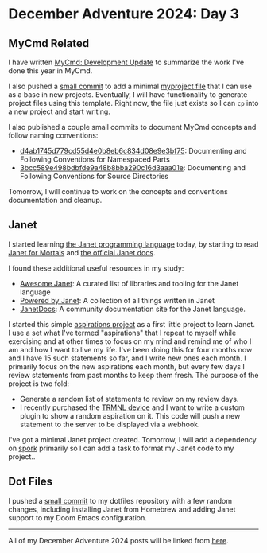 # December Adventure 2024: Day 3

## MyCmd Related

I have written [MyCmd: Development Update](../2024-12-03-Development-Update/) to summarize the work I've done this year in MyCmd.

I also pushed a [small commit](https://github.com/travisbhartwell/mycmd/commit/4be0803398d1852ca9e68f59945c7c0b524158eb) to add a minimal [myproject file](https://github.com/travisbhartwell/mycmd/blob/4be0803398d1852ca9e68f59945c7c0b524158eb/support/templates/myproject) that I can use as a base in new projects. Eventually, I will have functionality to generate project files using this template. Right now, the file just exists so I can `cp` into a new project and start writing.

I also published a couple small commits to document MyCmd concepts and follow naming conventions:
* [d4ab1745d779cd55d4e0b8eb6c834d08e9e3bf75](https://github.com/travisbhartwell/mycmd/commit/d4ab1745d779cd55d4e0b8eb6c834d08e9e3bf75): Documenting and Following Conventions for Namespaced Parts
* [3bcc589e498bdbfde9a48b8bba290c16d3aaa01e](https://github.com/travisbhartwell/mycmd/commit/3bcc589e498bdbfde9a48b8bba290c16d3aaa01e): Documenting and Following Conventions for Source Directories

Tomorrow, I will continue to work on the concepts and conventions documentation and cleanup.

## Janet

I started learning [the Janet programming language](https://janet-lang.org) today, by starting to read [Janet for Mortals](https://janet.guide/) and [the official Janet docs](https://janet-lang.org/docs/index.html).

I found these additional useful resources in my study:
* [Awesome Janet](https://github.com/ahungry/awesome-janet): A curated list of libraries and tooling for the Janet language
* [Powered by Janet](https://goto-engineering.github.io/powered-by-janet/): A collection of all things written in Janet
* [JanetDocs](https://janetdocs.com): A community documentation site for the Janet language.

I started this simple [aspirations project](https://github.com/travisbhartwell/aspirations) as a first little project to learn Janet. I use a set what I've termed "aspirations" that I repeat to myself while exercising and at other times to focus on my mind and remind me of who I am and how I want to live my life. I've been doing this for four months now and I have 15 such statements so far, and I write new ones each month. I primarily focus on the new aspirations each month, but every few days I review statements from past months to keep them fresh. The purpose of the project is two fold:

* Generate a random list of statements to review on my review days.
* I recently purchased the [TRMNL device](https://usetrmnl.com) and I want to write a custom plugin to show a random aspiration on it. This code will push a new statement to the server to be displayed via a webhook.

I've got a minimal Janet project created. Tomorrow, I will add a dependency on [spork](https://github.com/janet-lang/spork) primarily so I can add a task to format my Janet code to my project..

## Dot Files

I pushed a [small commit](https://github.com/travisbhartwell/dotfiles/commit/fc35f7f7c0bcbc274b1283c8bfc907e1bdff324d) to my dotfiles repository with a few random changes, including installing Janet from Homebrew and adding Janet support to my Doom Emacs configuration.

---

All of my December Adventure 2024 posts will be linked from [here](../../december-adventure-2024).

